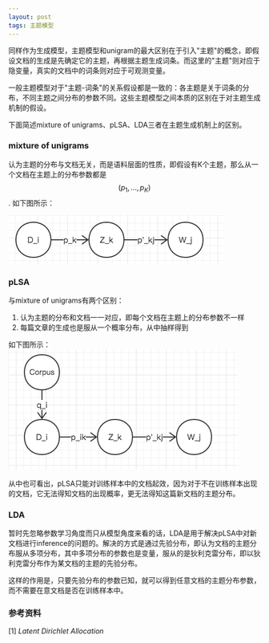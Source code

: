 ```yaml
---
layout: post
tags: 主题模型
---
```


同样作为生成模型，主题模型和unigram的最大区别在于引入"主题"的概念，即假设文档的生成是先确定它的主题，再根据主题生成词条。而这里的"主题"则对应于隐变量，真实的文档中的词条则对应于可观测变量。

一般主题模型对于"主题-词条"的关系假设都是一致的：各主题是关于词条的分布，不同主题之间分布的参数不同。这些主题模型之间本质的区别在于对主题生成机制的假设。

下面简述mixture of unigrams、pLSA、LDA三者在主题生成机制上的区别。

### **mixture of unigrams**
认为主题的分布与文档无关，而是语料层面的性质，即假设有K个主题，那么从一个文档在主题上的分布参数都是$$(p_1, ..., p_K)$$. 如下图所示：

![unigrams](/public/unigrams.png)

### **pLSA**
与mixture of unigrams有两个区别：

1. 认为主题的分布和文档一一对应，即每个文档在主题上的分布参数不一样
2. 每篇文章的生成也是服从一个概率分布，从中抽样得到

如下图所示：
![plsa](/public/plsa.png)

从中也可看出，pLSA只能对训练样本中的文档起效，因为对于不在训练样本出现的文档，它无法得知文档的出现概率，更无法得知这篇新文档的主题分布。

### **LDA**
暂时先忽略参数学习角度而只从模型角度来看的话，LDA是用于解决pLSA中对新文档进行inference的问题的。解决的方式是通过先验分布，即认为文档的主题分布服从多项分布，其中多项分布的参数也是变量，服从的是狄利克雷分布，即以狄利克雷分布作为某文档的主题的先验分布。

这样的作用是，只要先验分布的参数已知，就可以得到任意文档的主题分布参数，而不需要在意文档是否在训练样本中。

### **参考资料**
[1] *Latent Dirichlet Allocation*
